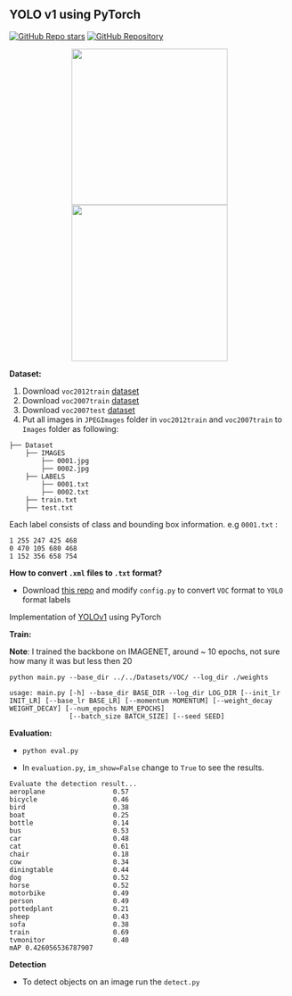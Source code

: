 ## YOLO v1 using PyTorch

[![GitHub Repo stars](https://img.shields.io/github/stars/yakhyo/yolov1-pytorch)](https://github.com/yakhyo/yolov1-pytorch/stargazers)
[![GitHub Repository](https://img.shields.io/badge/GitHub-Repository-blue?logo=github)](https://github.com/yakhyo/yolov1-pytorch)

<div align="center">
<img src="results/res_1.jpg" height="280px"/>
<img src="results/res_2.jpg" height="280px"/>
</div>

**Dataset:**
1. Download `voc2012train` [dataset](http://host.robots.ox.ac.uk/pascal/VOC/voc2012/VOCtrainval_11-May-2012.tar)
2. Download `voc2007train` [dataset](http://host.robots.ox.ac.uk/pascal/VOC/voc2007/VOCtrainval_06-Nov-2007.tar)
3. Download `voc2007test` [dataset](http://host.robots.ox.ac.uk/pascal/VOC/voc2007/VOCtest_06-Nov-2007.tar)
4. Put all images in `JPEGImages` folder in `voc2012train` and `voc2007train` to `Images` folder as following:
```
├── Dataset 
    ├── IMAGES
        ├── 0001.jpg
        ├── 0002.jpg
    ├── LABELS
        ├── 0001.txt
        ├── 0002.txt
    ├── train.txt
    ├── test.txt
```

Each label consists of class and bounding box information. e.g `0001.txt` : 
```
1 255 247 425 468
0 470 105 680 468
1 152 356 658 754
```
**How to convert `.xml` files to `.txt` format?**
* Download [this repo](https://github.com/yakhyo/YOLO2VOC) and modify `config.py` to convert `VOC` format to `YOLO` format labels

Implementation of [YOLOv1](https://arxiv.org/pdf/1506.02640.pdf) using PyTorch

**Train:**

**Note**: I trained the backbone on IMAGENET, around ~ 10 epochs, not sure how many it was but less then 20 

```
python main.py --base_dir ../../Datasets/VOC/ --log_dir ./weights 
```

```
usage: main.py [-h] --base_dir BASE_DIR --log_dir LOG_DIR [--init_lr INIT_LR] [--base_lr BASE_LR] [--momentum MOMENTUM] [--weight_decay WEIGHT_DECAY] [--num_epochs NUM_EPOCHS]
               [--batch_size BATCH_SIZE] [--seed SEED]
```

**Evaluation:**

- `python eval.py`

- In `evaluation.py`, `im_show=False` change to `True` to see the results.

```
Evaluate the detection result...
aeroplane                 0.57
bicycle                   0.46
bird                      0.38
boat                      0.25
bottle                    0.14
bus                       0.53
car                       0.48
cat                       0.61
chair                     0.18
cow                       0.34
diningtable               0.44
dog                       0.52
horse                     0.52
motorbike                 0.49
person                    0.49
pottedplant               0.21
sheep                     0.43
sofa                      0.38
train                     0.69
tvmonitor                 0.40
mAP 0.426056536787907
```

**Detection**
- To detect objects on an image run the `detect.py` 
